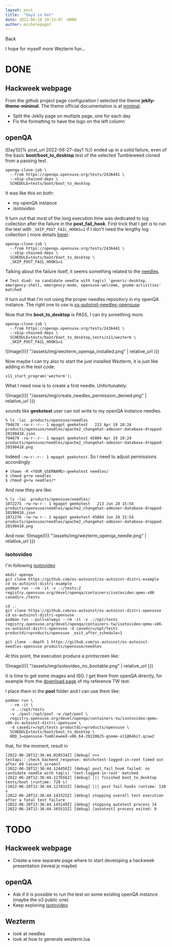 ```yaml
---
layout: post
title:  "Day2 is hot"
date: 2022-06-28 19:15:07 -0000
author: michelepagot
---
```


<a onclick="window.history.back()">Back</a>

I hope for myself more Wezterm fun...

# DONE

## Hackweek webpage
From the github project page configuration I selected the theme **jeklly-theme-minimal**. The theme official documentation is at [minimal](https://github.com/pages-themes/minimal).

* Split the Jeklly page on multiple page, one for each day
* Fix the formatting to have the logo on the left column


## openQA
[Day1]({% post_url 2022-06-27-day1 %}) ended up in a solid failure, even of the basic **boot/boot_to_desktop** test of the selected Tumbleweed cloned from a passing test.

```
openqa-clone-job \
  --from https://openqa.opensuse.org/tests/2436441 \
  --skip-chained-deps \
  SCHEDULE=tests/boot/boot_to_desktop
```

It was like this on both:
* my openQA instance
* *isotovideo*

It turn out that most of the long execution time was dedicated to log collection after the failure in the **post_fail_hook**.
First trick that I get is to run the test with `_SKIP_POST_FAIL_HOOKS=1` if I don't need the lengthy log collection ( more details [here](http://open.qa/docs/#_backend_variables_for_faster_test_execution
)).

```
openqa-clone-job \
  --from https://openqa.opensuse.org/tests/2436441 \
  --skip-chained-deps \
  SCHEDULE=tests/boot/boot_to_desktop \
  _SKIP_POST_FAIL_HOOKS=1
```

Talking about the failure itself, it seems something related to the [needles](http://open.qa/docs/#_needles).

```
# Test died: no candidate needle with tag(s) 'generic-desktop, emergency-shell, emergency-mode, opensuse-welcome, gnome-activities' matched
```

It turn out that I'm not using the proper needles repository in my openQA instance. The right one to use is [os-autoinst-needles-opensuse](https://github.com/os-autoinst/os-autoinst-needles-opensuse)

Now that the **boot_to_desktop** is PASS, I can try something more.

```
openqa-clone-job \
  --from https://openqa.opensuse.org/tests/2436441 \
  --skip-chained-deps \
  SCHEDULE=tests/boot/boot_to_desktop,tests/x11/wezterm \
  _SKIP_POST_FAIL_HOOKS=1
```

![Image]({{ "/assets/img/wezterm_openqa_installed.png" | relative_url }})

Now maybe I can try also to start the just installed Wezterm, it is just like adding in the test code:

```
x11_start_program('wezterm');
```

What I need now is to create a first needle. Unfortunately:

![Image]({{ "/assets/img/create_needles_permission_denied.png" | relative_url }})

sounds like **geekotest** user can not write to my openQA instance needles.

```
% ls -lai  products/opensuse/needles
794678 -rw-r--r-- 1 mpagot geekotest   213 Apr 19 10:24 products/opensuse/needles/apache2_changehat-adminer-database-dropped-20190418.json
794679 -rw-r--r-- 1 mpagot geekotest 45804 Apr 19 10:24 products/opensuse/needles/apache2_changehat-adminer-database-dropped-20190418.png
```

Indeed `-rw-r--r-- 1 mpagot geekotest`. So I need to adjust permissions accordingly

```
# chown -R <YOUR_USERNAME>:geekotest needles/
$ chmod g+rw needles
$ chmod g+rw needles/*
```

And now they are like:

```
% ls -lai  products/opensuse/needles/
1072275 -rw-rw-r-- 1 mpagot geekotest   213 Jun 28 15:54 products/opensuse/needles/apache2_changehat-adminer-database-dropped-20190418.json
1072276 -rw-rw-r-- 1 mpagot geekotest 45804 Jun 28 15:54 products/opensuse/needles/apache2_changehat-adminer-database-dropped-20190418.png
```

And now:
![Image]({{ "/assets/img/wezterm_openqa_needle.png" | relative_url }})

### isotovideo

I'm following [isotovideo](https://kalikiana.gitlab.io/post/2022-03-16-running-standandalone-tests-with-isotovideo/)

```
mkdir openqa
git clone https://github.com/os-autoinst/os-autoinst-distri-example
cd os-autoinst-distri-example
podman run --rm -it -v .:/tests:Z registry.opensuse.org/devel/openqa/containers/isotovideo:qemu-x86 casedir=./tests
```

```
cd ..
git clone https://github.com/os-autoinst/os-autoinst-distri-opensuse
cd os-autoinst-distri-opensuse
podman run --pull=always --rm -it -v .:/opt/tests registry.opensuse.org/devel/openqa/containers-tw/isotovideo:qemu-x86-os-autoinst-distri-opensuse -d casedir=/opt/tests productdir=products/opensuse _exit_after_schedule=1
```

```
git clone --depth 1 https://github.com/os-autoinst/os-autoinst-needles-opensuse products/opensuse/needles
```

At this point, the execution produce a printscreen like:

![Image]({{ "/assets/img/isotovideo_no_bootable.png" | relative_url }})

It is time to get some images and ISO. I get them from openQA directly, for example from the [download page](https://openqa.opensuse.org/tests/2436441#downloads) of my reference TW test.

I place them in the **pool** folder and I can use them like:

```
podman run \
  --rm -it \
  -v .:/opt/tests
  -v ./pool:/opt/pool -w /opt/pool \
  registry.opensuse.org/devel/openqa/containers-tw/isotovideo:qemu-x86-os-autoinst-distri-opensuse \
  -d casedir=/opt/tests productdir=products/opensuse \
  SCHEDULE=tests/boot/boot_to_desktop \
  HDD_1=opensuse-Tumbleweed-x86_64-20220625-gnome-x11@64bit.qcow2
```

that, for the moment, result in
```
[2022-06-28T12:36:44.028534Z] [debug] >>> testapi::_check_backend_response: match=text-logged-in-root timed out after 60 (assert_screen)
[2022-06-28T12:36:44.124456Z] [debug] post_fail_hook failed: no candidate needle with tag(s) 'text-logged-in-root' matched
[2022-06-28T12:36:44.127656Z] [debug] ||| finished boot_to_desktop tests/boot (runtime: 728 s)
[2022-06-28T12:36:44.127832Z] [debug] ||| post fail hooks runtime: 110 s
[2022-06-28T12:36:44.143325Z] [debug] stopping overall test execution after a fatal test failure
[2022-06-28T12:36:44.145149Z] [debug] stopping autotest process 14
[2022-06-28T12:36:44.165515Z] [debug] [autotest] process exited: 0
```

# TODO

## Hackweek webpage
* Create a new separate page where to start developing a hackweek presentation (reveal.js maybe)

## openQA
* Ask if it is possible to run the test on some existing openQA instance (maybe the o3 public one)
* Keep exploring [isotovideo](https://kalikiana.gitlab.io/post/2022-03-16-running-standandalone-tests-with-isotovideo/)

## Wezterm
* look at needles
* look at how to generate wezterm.lua
